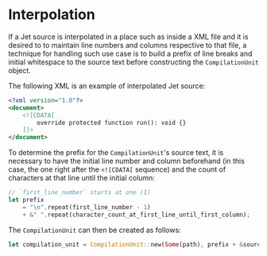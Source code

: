 # Interpolation

If a Jet source is interpolated in a place such as inside a XML file and it is desired to to maintain line numbers and columns respective to that file, a technique for handling such use case is to build a prefix of line breaks and initial whitespace to the source text before constructing the `CompilationUnit` object.

The following XML is an example of interpolated Jet source:

```xml
<?xml version="1.0"?>
<document>
    <![CDATA[
        override protected function run(): void {}
    ]]>
</document>
```

To determine the prefix for the `CompilationUnit`'s source text, it is necessary to have the initial line number and column beforehand (in this case, the one right after the `<![CDATA[` sequence) and the count of characters at that line until the initial column:

```rust
// `first_line_number` starts at one (1)
let prefix
    = "\n".repeat(first_line_number - 1)
    + &" ".repeat(character_count_at_first_line_until_first_column);
```

The `CompilationUnit` can then be created as follows:

```rust
let compilation_unit = CompilationUnit::new(Some(path), prefix + &source_text, &compiler_options);
```